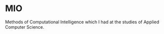 # MIO
Methods of Computational Intelligence which I had at the studies of Applied Computer Science.
